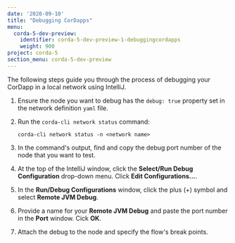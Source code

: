 ```yaml
---
date: '2020-09-10'
title: "Debugging CorDapps"
menu:
  corda-5-dev-preview:
    identifier: corda-5-dev-preview-1-debuggingcordapps
    weight: 900
project: corda-5
section_menu: corda-5-dev-preview
---
```


The following steps guide you through the process of debugging your CorDapp in a local network using IntelliJ.

1. Ensure the node you want to debug has the `debug: true` property set in the network definition `yaml` file.

2. Run the `corda-cli network status` command:

   `corda-cli network status -n <network name>`

3. In the command's output, find and copy the debug port number of the node that you want to test.

4. At the top of the IntelliJ window, click the **Select/Run Debug Configuration** drop-down menu. Click **Edit Configurations...**.

5. In the **Run/Debug Configurations** window, click the plus (+) symbol and select **Remote JVM Debug**.

6. Provide a name for your **Remote JVM Debug** and paste the port number in the **Port** window. Cick **OK**.

7. Attach the debug to the node and specify the flow's break points.
